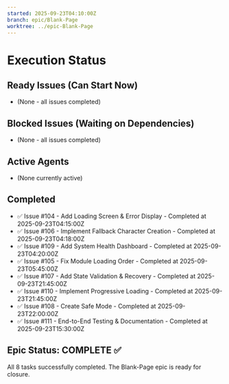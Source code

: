 ```yaml
---
started: 2025-09-23T04:10:00Z
branch: epic/Blank-Page
worktree: ../epic-Blank-Page
---
```


# Execution Status

## Ready Issues (Can Start Now)
- (None - all issues completed)

## Blocked Issues (Waiting on Dependencies)
- (None - all issues completed)

## Active Agents
- (None currently active)

## Completed
- ✅ Issue #104 - Add Loading Screen & Error Display - Completed at 2025-09-23T04:15:00Z
- ✅ Issue #106 - Implement Fallback Character Creation - Completed at 2025-09-23T04:18:00Z
- ✅ Issue #109 - Add System Health Dashboard - Completed at 2025-09-23T04:20:00Z
- ✅ Issue #105 - Fix Module Loading Order - Completed at 2025-09-23T05:45:00Z
- ✅ Issue #107 - Add State Validation & Recovery - Completed at 2025-09-23T21:45:00Z
- ✅ Issue #110 - Implement Progressive Loading - Completed at 2025-09-23T21:45:00Z
- ✅ Issue #108 - Create Safe Mode - Completed at 2025-09-23T22:00:00Z
- ✅ Issue #111 - End-to-End Testing & Documentation - Completed at 2025-09-23T15:30:00Z

## Epic Status: COMPLETE ✅
All 8 tasks successfully completed. The Blank-Page epic is ready for closure.